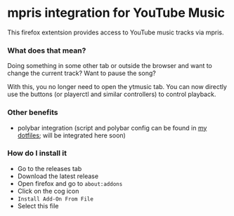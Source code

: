 # mpris integration for YouTube Music

This firefox extentsion provides access to YouTube music tracks via mpris.

### What does that mean?
Doing something in some other tab or outside the browser and want to change the current track? Want to pause the song?

With this, you no longer need to open the ytmusic tab. You can now directly use the buttons (or playerctl and similar controllers) to control playback.

### Other benefits
 - polybar integration (script and polybar config can be found in [my dotfiles](https://github.com/yoogottamk/dotfiles); will be integrated here soon)

### How do I install it
 - Go to the releases tab
 - Download the latest release
 - Open firefox and go to `about:addons`
 - Click on the cog icon
 - `Install Add-On From File`
 - Select this file
